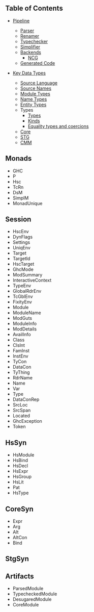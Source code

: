 Table of Contents
--------------

* [Pipeline](HscMain.wiki)
  - [Parser](Parser.wiki)
  - [Renamer](Parser.wiki)
  - [Typechecker](Typechecker.wiki)
  - [Simplifier](Core2CorePipeline.wiki)
  - [Backends](Backends.wiki)
    - [NCG](NCG.wiki)
  - [Generated Code](GeneratedCode.wiki)

* [Key Data Types](KeyDataTypes.wiki)
  - [Source Language](HsSynType.wiki)
  - [Source Names](RdrNameType.wiki)
  - [Module Types](ModueTypes.wiki)
  - [Name Types](NameType.wiki)
  - [Entity Types](EntityTypes.wiki)
  - Types
    - [Types](TypeType.wiki)
    - [Kinds](Kinds.wiki)
    - [Equality types and coercions](FC.wiki)
  - [Core](CoreSynType.wiki)
  - [STG](StgSynType.wiki)
  - [CMM](CmmType.wiki)

Monads
------

* GHC
* P
* Hsc
* TcRn
* DsM
* SimplM
* MonadUnique

Session
---------

* HscEnv
* DynFlags
* Settings
* UniqEnv
* Target
* TargetId
* HscTarget
* GhcMode
* ModSummary
* InteractiveContext
* TypeEnv
* GlobalRdrEnv
* TcGblEnv
* FixityEnv
* Module
* ModuleName
* ModGuts
* ModuleInfo
* ModDetails
* AvailInfo
* Class
* ClsInt
* FamInst
* InstEnv
* TyCon
* DataCon
* TyThing
* RdrName
* Name
* Var
* Type
* DataConRep
* SrcLoc
* SrcSpan
* Located
* GhcException
* Token

HsSyn
--------

- HsModule
- HsBind
- HsDecl
- HsExpr
- HsGroup
- HsLit
- Pat
- HsType

CoreSyn
--------

- Expr
- Arg
- Alt
- AltCon
- Bind

StgSyn
--------

Artifacts
----------

* ParsedModule
* TypecheckedModule
* DesugaredModule
* CoreModule
